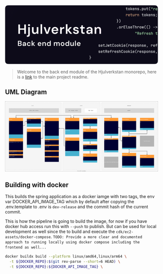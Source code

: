 ![Hjulverkstan header"](https://raw.githubusercontent.com/Hjulverkstan/.github/images/hjulverkstan-banner-api.png)

> Welcome to the back end module of the Hjulverkstan monorepo, here is a [link](../README.md) to the main project readme.

## UML Diagram

<div>
    <img src="hjulverkstan-uml-diagram.drawio.svg">
</div>

## Building with docker

This builds the spring application as a docker iamge with two tags, the env var DOCKER_API_IMAGE_TAG which by default after copying the .env.template to .env is `dev-release` and the commit hash of the current commit.

This is how the pipeline is going to build the image, for now if you have docker hub access run this with `--push` to publish. But can be used for local development as well since the to build and execute the `cdk/ec2-assets/docker-compose`. `TODO: Provide a more clear and documented approach to running locally using docker compose including the frontend as well...`


```bash
docker buildx build --platform linux/amd64,linux/arm64 \
  -t ${DOCKER_REPO}:$(git rev-parse --short=6 HEAD) \
  -t ${DOCKER_REPO}:${DOCKER_API_IMAGE_TAG} \
```
